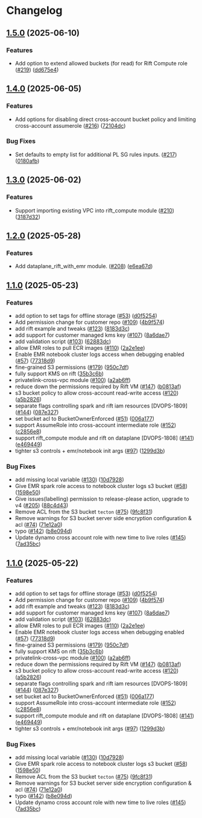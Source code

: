# Changelog

## [1.5.0](https://github.com/tecton-ai/tecton-terraform-setup/compare/v1.4.0...v1.5.0) (2025-06-10)


### Features

* Add option to extend allowed buckets (for read) for Rift Compute role ([#219](https://github.com/tecton-ai/tecton-terraform-setup/issues/219)) ([dd675e4](https://github.com/tecton-ai/tecton-terraform-setup/commit/dd675e496ce5ef5b0692a7d0f97be38073c05522))

## [1.4.0](https://github.com/tecton-ai/tecton-terraform-setup/compare/v1.3.0...v1.4.0) (2025-06-05)


### Features

* Add options for disabling direct cross-account bucket policy and limiting cross-account assumerole ([#216](https://github.com/tecton-ai/tecton-terraform-setup/issues/216)) ([72104dc](https://github.com/tecton-ai/tecton-terraform-setup/commit/72104dc9af10f016a429372c44103ead1d8069ee))


### Bug Fixes

* Set defaults to empty list for additional PL SG rules inputs. ([#217](https://github.com/tecton-ai/tecton-terraform-setup/issues/217)) ([0180afb](https://github.com/tecton-ai/tecton-terraform-setup/commit/0180afbf285b240bae3b84862b5656672312e94f))

## [1.3.0](https://github.com/tecton-ai/tecton-terraform-setup/compare/v1.2.0...v1.3.0) (2025-06-02)


### Features

* Support importing existing VPC into rift_compute module ([#210](https://github.com/tecton-ai/tecton-terraform-setup/issues/210)) ([3187d32](https://github.com/tecton-ai/tecton-terraform-setup/commit/3187d322c57fa372253d29b09101597b9283e8a1))

## [1.2.0](https://github.com/tecton-ai/tecton-terraform-setup/compare/v1.1.0...v1.2.0) (2025-05-28)


### Features

* Add dataplane_rift_with_emr module. ([#208](https://github.com/tecton-ai/tecton-terraform-setup/issues/208)) ([e6ea67d](https://github.com/tecton-ai/tecton-terraform-setup/commit/e6ea67dd9796159b18d169b131af41e63d465be9))

## [1.1.0](https://github.com/tecton-ai/tecton-terraform-setup/compare/v1.0.0...v1.1.0) (2025-05-23)


### Features

* add option to set tags for offline storage ([#53](https://github.com/tecton-ai/tecton-terraform-setup/issues/53)) ([d0f5254](https://github.com/tecton-ai/tecton-terraform-setup/commit/d0f52545768633c846eefa7d690453a31d9ec43c))
* Add permission change for customer repo ([#109](https://github.com/tecton-ai/tecton-terraform-setup/issues/109)) ([4b9f574](https://github.com/tecton-ai/tecton-terraform-setup/commit/4b9f574f5fa8f34e823b2f4ddfe7fe93a5b074a0))
* add rift example and tweaks ([#123](https://github.com/tecton-ai/tecton-terraform-setup/issues/123)) ([8183d3c](https://github.com/tecton-ai/tecton-terraform-setup/commit/8183d3c003273262f222e2a697b593e3958fe384))
* add support for customer managed kms key ([#107](https://github.com/tecton-ai/tecton-terraform-setup/issues/107)) ([8a6dae7](https://github.com/tecton-ai/tecton-terraform-setup/commit/8a6dae73ec4d9a5deb3997872479fc153913ef9c))
* add validation script ([#103](https://github.com/tecton-ai/tecton-terraform-setup/issues/103)) ([62883dc](https://github.com/tecton-ai/tecton-terraform-setup/commit/62883dcbd2509303449134f945159d40848480b4))
* allow EMR roles to pull ECR images ([#110](https://github.com/tecton-ai/tecton-terraform-setup/issues/110)) ([2a2e1ee](https://github.com/tecton-ai/tecton-terraform-setup/commit/2a2e1ee0826ad5d0c4cc0d10009d698655771bc9))
* Enable EMR notebook cluster logs access when debugging enabled  ([#57](https://github.com/tecton-ai/tecton-terraform-setup/issues/57)) ([77318d9](https://github.com/tecton-ai/tecton-terraform-setup/commit/77318d9174d7aab78318da919f6ac2b85e802b26))
* fine-grained S3 permissions ([#179](https://github.com/tecton-ai/tecton-terraform-setup/issues/179)) ([950c7df](https://github.com/tecton-ai/tecton-terraform-setup/commit/950c7df2dfdefb0697cfa667303fe2c849a249ae))
* fully support KMS on rift ([35b3c6b](https://github.com/tecton-ai/tecton-terraform-setup/commit/35b3c6b6065ef847be2d33e25f6bb8e26ecd22aa))
* privatelink-cross-vpc module ([#100](https://github.com/tecton-ai/tecton-terraform-setup/issues/100)) ([a2ab6ff](https://github.com/tecton-ai/tecton-terraform-setup/commit/a2ab6ff14c69cc04d77e21296c317a472307b988))
* reduce down the permissions required by Rift VM ([#147](https://github.com/tecton-ai/tecton-terraform-setup/issues/147)) ([b0813af](https://github.com/tecton-ai/tecton-terraform-setup/commit/b0813afeb2c1a980ad986df59f3c0657c093203a))
* s3 bucket policy to allow cross-account read-write access ([#120](https://github.com/tecton-ai/tecton-terraform-setup/issues/120)) ([a5b2826](https://github.com/tecton-ai/tecton-terraform-setup/commit/a5b282654929147ee28414a6c1850eb33f78eee6))
* separate flags controlling spark and rift iam resources [DVOPS-1809] ([#144](https://github.com/tecton-ai/tecton-terraform-setup/issues/144)) ([087e327](https://github.com/tecton-ai/tecton-terraform-setup/commit/087e327036179c7d7c702db2d86b997c6f335cc7))
* set bucket acl to BucketOwnerEnforced ([#51](https://github.com/tecton-ai/tecton-terraform-setup/issues/51)) ([006a177](https://github.com/tecton-ai/tecton-terraform-setup/commit/006a177e7491b3bf560576046800eceb607471e8))
* support AssumeRole into cross-account intermediate role ([#152](https://github.com/tecton-ai/tecton-terraform-setup/issues/152)) ([c2856e8](https://github.com/tecton-ai/tecton-terraform-setup/commit/c2856e8e04cd8eec76c90731bccc20fad17825f4))
* support rift_compute module and rift on dataplane [DVOPS-1808] ([#141](https://github.com/tecton-ai/tecton-terraform-setup/issues/141)) ([e469449](https://github.com/tecton-ai/tecton-terraform-setup/commit/e4694495d4494f8fb33887d0821df9414873c485))
* tighter s3 controls + emr/notebook init args ([#97](https://github.com/tecton-ai/tecton-terraform-setup/issues/97)) ([1299d3b](https://github.com/tecton-ai/tecton-terraform-setup/commit/1299d3bd86d2fcf26685ae2393fb9a859c5218f7))


### Bug Fixes

* add missing local variable ([#130](https://github.com/tecton-ai/tecton-terraform-setup/issues/130)) ([10d7928](https://github.com/tecton-ai/tecton-terraform-setup/commit/10d7928b924dc11d8ead418f90b123db14f4da0b))
* Give EMR spark role access to notebook cluster logs s3 bucket ([#58](https://github.com/tecton-ai/tecton-terraform-setup/issues/58)) ([1598e50](https://github.com/tecton-ai/tecton-terraform-setup/commit/1598e50b2a4d4754e95ef2375ab08d2a581177a8))
* Give issues(labelling) permission to release-please action, upgrade to v4 ([#205](https://github.com/tecton-ai/tecton-terraform-setup/issues/205)) ([88c4d43](https://github.com/tecton-ai/tecton-terraform-setup/commit/88c4d4391718d11b8562f4115fdb6bd06d587643))
* Remove ACL from the S3 bucket `tecton` ([#75](https://github.com/tecton-ai/tecton-terraform-setup/issues/75)) ([9fc8f31](https://github.com/tecton-ai/tecton-terraform-setup/commit/9fc8f31df82802519cc872a45280086d44b8928d))
* Remove warnings for S3 bucket server side encryption configuration & acl ([#74](https://github.com/tecton-ai/tecton-terraform-setup/issues/74)) ([71e12a0](https://github.com/tecton-ai/tecton-terraform-setup/commit/71e12a0b6a64ace605f88f9dbb9c671fd51bf500))
* typo ([#142](https://github.com/tecton-ai/tecton-terraform-setup/issues/142)) ([b8e094d](https://github.com/tecton-ai/tecton-terraform-setup/commit/b8e094d4b43890d332593aae5b034dfd4fb802d0))
* Update dynamo cross account role with new time to live roles ([#145](https://github.com/tecton-ai/tecton-terraform-setup/issues/145)) ([7ad35bc](https://github.com/tecton-ai/tecton-terraform-setup/commit/7ad35bcef2492d3c4fcaf618e8c6464dedf9943b))

## [1.1.0](https://github.com/tecton-ai/tecton-terraform-setup/compare/v1.0.0...v1.1.0) (2025-05-22)


### Features

* add option to set tags for offline storage ([#53](https://github.com/tecton-ai/tecton-terraform-setup/issues/53)) ([d0f5254](https://github.com/tecton-ai/tecton-terraform-setup/commit/d0f52545768633c846eefa7d690453a31d9ec43c))
* Add permission change for customer repo ([#109](https://github.com/tecton-ai/tecton-terraform-setup/issues/109)) ([4b9f574](https://github.com/tecton-ai/tecton-terraform-setup/commit/4b9f574f5fa8f34e823b2f4ddfe7fe93a5b074a0))
* add rift example and tweaks ([#123](https://github.com/tecton-ai/tecton-terraform-setup/issues/123)) ([8183d3c](https://github.com/tecton-ai/tecton-terraform-setup/commit/8183d3c003273262f222e2a697b593e3958fe384))
* add support for customer managed kms key ([#107](https://github.com/tecton-ai/tecton-terraform-setup/issues/107)) ([8a6dae7](https://github.com/tecton-ai/tecton-terraform-setup/commit/8a6dae73ec4d9a5deb3997872479fc153913ef9c))
* add validation script ([#103](https://github.com/tecton-ai/tecton-terraform-setup/issues/103)) ([62883dc](https://github.com/tecton-ai/tecton-terraform-setup/commit/62883dcbd2509303449134f945159d40848480b4))
* allow EMR roles to pull ECR images ([#110](https://github.com/tecton-ai/tecton-terraform-setup/issues/110)) ([2a2e1ee](https://github.com/tecton-ai/tecton-terraform-setup/commit/2a2e1ee0826ad5d0c4cc0d10009d698655771bc9))
* Enable EMR notebook cluster logs access when debugging enabled  ([#57](https://github.com/tecton-ai/tecton-terraform-setup/issues/57)) ([77318d9](https://github.com/tecton-ai/tecton-terraform-setup/commit/77318d9174d7aab78318da919f6ac2b85e802b26))
* fine-grained S3 permissions ([#179](https://github.com/tecton-ai/tecton-terraform-setup/issues/179)) ([950c7df](https://github.com/tecton-ai/tecton-terraform-setup/commit/950c7df2dfdefb0697cfa667303fe2c849a249ae))
* fully support KMS on rift ([35b3c6b](https://github.com/tecton-ai/tecton-terraform-setup/commit/35b3c6b6065ef847be2d33e25f6bb8e26ecd22aa))
* privatelink-cross-vpc module ([#100](https://github.com/tecton-ai/tecton-terraform-setup/issues/100)) ([a2ab6ff](https://github.com/tecton-ai/tecton-terraform-setup/commit/a2ab6ff14c69cc04d77e21296c317a472307b988))
* reduce down the permissions required by Rift VM ([#147](https://github.com/tecton-ai/tecton-terraform-setup/issues/147)) ([b0813af](https://github.com/tecton-ai/tecton-terraform-setup/commit/b0813afeb2c1a980ad986df59f3c0657c093203a))
* s3 bucket policy to allow cross-account read-write access ([#120](https://github.com/tecton-ai/tecton-terraform-setup/issues/120)) ([a5b2826](https://github.com/tecton-ai/tecton-terraform-setup/commit/a5b282654929147ee28414a6c1850eb33f78eee6))
* separate flags controlling spark and rift iam resources [DVOPS-1809] ([#144](https://github.com/tecton-ai/tecton-terraform-setup/issues/144)) ([087e327](https://github.com/tecton-ai/tecton-terraform-setup/commit/087e327036179c7d7c702db2d86b997c6f335cc7))
* set bucket acl to BucketOwnerEnforced ([#51](https://github.com/tecton-ai/tecton-terraform-setup/issues/51)) ([006a177](https://github.com/tecton-ai/tecton-terraform-setup/commit/006a177e7491b3bf560576046800eceb607471e8))
* support AssumeRole into cross-account intermediate role ([#152](https://github.com/tecton-ai/tecton-terraform-setup/issues/152)) ([c2856e8](https://github.com/tecton-ai/tecton-terraform-setup/commit/c2856e8e04cd8eec76c90731bccc20fad17825f4))
* support rift_compute module and rift on dataplane [DVOPS-1808] ([#141](https://github.com/tecton-ai/tecton-terraform-setup/issues/141)) ([e469449](https://github.com/tecton-ai/tecton-terraform-setup/commit/e4694495d4494f8fb33887d0821df9414873c485))
* tighter s3 controls + emr/notebook init args ([#97](https://github.com/tecton-ai/tecton-terraform-setup/issues/97)) ([1299d3b](https://github.com/tecton-ai/tecton-terraform-setup/commit/1299d3bd86d2fcf26685ae2393fb9a859c5218f7))


### Bug Fixes

* add missing local variable ([#130](https://github.com/tecton-ai/tecton-terraform-setup/issues/130)) ([10d7928](https://github.com/tecton-ai/tecton-terraform-setup/commit/10d7928b924dc11d8ead418f90b123db14f4da0b))
* Give EMR spark role access to notebook cluster logs s3 bucket ([#58](https://github.com/tecton-ai/tecton-terraform-setup/issues/58)) ([1598e50](https://github.com/tecton-ai/tecton-terraform-setup/commit/1598e50b2a4d4754e95ef2375ab08d2a581177a8))
* Remove ACL from the S3 bucket `tecton` ([#75](https://github.com/tecton-ai/tecton-terraform-setup/issues/75)) ([9fc8f31](https://github.com/tecton-ai/tecton-terraform-setup/commit/9fc8f31df82802519cc872a45280086d44b8928d))
* Remove warnings for S3 bucket server side encryption configuration & acl ([#74](https://github.com/tecton-ai/tecton-terraform-setup/issues/74)) ([71e12a0](https://github.com/tecton-ai/tecton-terraform-setup/commit/71e12a0b6a64ace605f88f9dbb9c671fd51bf500))
* typo ([#142](https://github.com/tecton-ai/tecton-terraform-setup/issues/142)) ([b8e094d](https://github.com/tecton-ai/tecton-terraform-setup/commit/b8e094d4b43890d332593aae5b034dfd4fb802d0))
* Update dynamo cross account role with new time to live roles ([#145](https://github.com/tecton-ai/tecton-terraform-setup/issues/145)) ([7ad35bc](https://github.com/tecton-ai/tecton-terraform-setup/commit/7ad35bcef2492d3c4fcaf618e8c6464dedf9943b))
